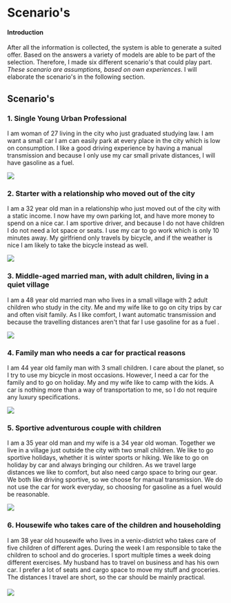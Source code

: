 # Scenario's

#### Introduction

After all the information is collected, the system is able to generate a suited offer. Based on the answers a variety of models are able to be part of the selection. Therefore, I made six different scenario's that could play part. _These scenario are assumptions, based on own experiences_. I will elaborate the scenario's in the following section.

## Scenario's

### 1. Single Young Urban Professional 

I am woman of 27 living in the city who just graduated studying law. I am want a small car I am can easily park at every place in the city which is low on consumption. I like a good driving experience by having a manual transmission and because I only use my car small private distances, I will have gasoline as a fuel.

![](../.gitbook/assets/stadsautos.jpg)

### 2. Starter with a relationship who moved out of the city

I am a 32 year old man in a relationship who just moved out of the city with a static income. I now have my own parking lot, and have more money to spend on a nice car. I am sportive driver, and because I do not have children I do not need a lot space or seats. I use my car to go work which is only 10 minutes away. My girlfriend only travels by bicycle, and if the weather is nice I am likely to take the bicycle instead as well.

![](../.gitbook/assets/compact.jpg)

### 3. Middle-aged married man, with adult children, living in a quiet village

I am a 48 year old married man who lives in a small village with 2 adult children who study in the city. Me and my wife like to go on city trips by car and often visit family. As I like comfort, I want automatic transmission and because the travelling distances aren't that far I use gasoline for as a fuel .

![](../.gitbook/assets/sedan.jpg)

### 4. Family man who needs a car for practical reasons

I am 44 year old family man with 3 small children. I care about the planet, so I try to use my bicycle in most occasions. However, I need a car for the family and to go on holiday. My and my wife like to camp with the kids. A car is nothing more than a way of transportation to me, so I do not require any luxury specifications. 

![](../.gitbook/assets/gezinsauto-scenario.jpg)

### 5. Sportive adventurous couple with children

I am a 35 year old man and my wife is a 34 year old woman. Together we live in a village just outside the city with two small children. We like to go sportive holidays, whether it is winter sports or hiking. We like to go on holiday by car and always bringing our children. As we travel large distances we like to comfort, but also need cargo space to bring our gear. We both like driving sportive, so we choose for manual transmission. We do not use the car for work everyday, so choosing for gasoline as a fuel would be reasonable. 

![](../.gitbook/assets/suv-scenario.jpg)



### 6. Housewife who takes care of the children and householding

I am 38 year old housewife who lives in a venix-district who takes care of five children of different ages. During the week I am responsible to take the children to school and do groceries. I sport multiple times a week doing different exercises. My husband has to travel on business and has his own car. I prefer a lot of seats and cargo space to move my stuff and groceries. The distances I travel are short, so the car should be mainly practical.

#### 

![](../.gitbook/assets/mvp-scenario.jpg)





